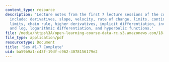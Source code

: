 ```yaml
---
content_type: resource
description: 'Lecture notes from the first 7 lecture sessions of the course.  Topics
  include: derivatives, slope, velocity, rate of change, limits, continuity, trigonometric
  limits, chain rule, higher derivatives, implicit differentiation, inverses, exponential
  and log, logarithmic differentiation, and hyperbolic functions.'
file: /media/https%3A/open-learning-course-data-rc.s3.amazonaws.com/18-01-single-variable-calculus-fall-2006/ba59b9a1c43f19dfc9624078156179e2_u1_l1_7_jl_15_08.pdf
file_type: application/pdf
resourcetype: Document
title: 'Ses #1-7 Complete'
uid: ba59b9a1-c43f-19df-c962-4078156179e2
---
```

